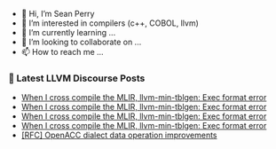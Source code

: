 - 👋 Hi, I’m Sean Perry
- 👀 I’m interested in compilers (c++, COBOL, llvm)
- 🌱 I’m currently learning ...
- 💞️ I’m looking to collaborate on ...
- 📫 How to reach me ...

<!---
s66perry/s66perry is a ✨ special ✨ repository because its `README.md` (this file) appears on your GitHub profile.
You can click the Preview link to take a look at your changes.
--->
### 📕 Latest LLVM Discourse Posts

<!-- DISCOURSE-LLVM:START -->
- [When I cross compile the MLIR, llvm-min-tblgen: Exec format error](https://discourse.llvm.org/t/when-i-cross-compile-the-mlir-llvm-min-tblgen-exec-format-error/70762#post_7)
- [When I cross compile the MLIR, llvm-min-tblgen: Exec format error](https://discourse.llvm.org/t/when-i-cross-compile-the-mlir-llvm-min-tblgen-exec-format-error/70762#post_6)
- [When I cross compile the MLIR, llvm-min-tblgen: Exec format error](https://discourse.llvm.org/t/when-i-cross-compile-the-mlir-llvm-min-tblgen-exec-format-error/70762#post_5)
- [When I cross compile the MLIR, llvm-min-tblgen: Exec format error](https://discourse.llvm.org/t/when-i-cross-compile-the-mlir-llvm-min-tblgen-exec-format-error/70762#post_4)
- [[RFC] OpenACC dialect data operation improvements](https://discourse.llvm.org/t/rfc-openacc-dialect-data-operation-improvements/69825#post_4)
<!-- DISCOURSE-LLVM:END -->
